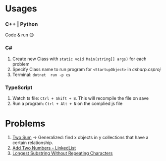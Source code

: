 # Usages
### C++ | Python
Code & run 😉

### C#
1. Create new Class with ```static void Main(string[] args)``` for each problem
2. Specify Class name to run program for ```<StartupObject>``` in *csharp.csproj*
3. Terminal: ```dotnet  run -p cs```

### TypeScript
1. Watch ts file: ```Ctrl + Shift + B```. This will recompile the file on save
2. Run a program: ```Ctrl + Alt + N``` on the complied js file

# Problems
1. [Two Sum](https://leetcode.com/problems/two-sum/) -> Generalized: find x objects in y collections that have a certain relationship.
2. [Add Two Numbers - LinkedList](https://leetcode.com/problems/add-two-numbers/)
3. [Longest Substring Without Repeating Characters](https://leetcode.com/problems/longest-substring-without-repeating-characters/)
